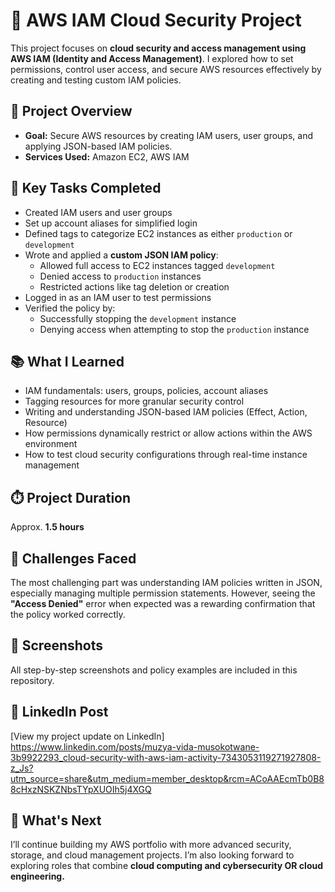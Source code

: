 # 🔐 AWS IAM Cloud Security Project

This project focuses on **cloud security and access management using AWS IAM (Identity and Access Management)**. I explored how to set permissions, control user access, and secure AWS resources effectively by creating and testing custom IAM policies.

## 🚀 Project Overview
- **Goal:** Secure AWS resources by creating IAM users, user groups, and applying JSON-based IAM policies.
- **Services Used:** Amazon EC2, AWS IAM

## 🔧 Key Tasks Completed
- Created IAM users and user groups
- Set up account aliases for simplified login
- Defined tags to categorize EC2 instances as either `production` or `development`
- Wrote and applied a **custom JSON IAM policy**:
  - Allowed full access to EC2 instances tagged `development`
  - Denied access to `production` instances
  - Restricted actions like tag deletion or creation
- Logged in as an IAM user to test permissions
- Verified the policy by:
  - Successfully stopping the `development` instance
  - Denying access when attempting to stop the `production` instance

## 📚 What I Learned
- IAM fundamentals: users, groups, policies, account aliases
- Tagging resources for more granular security control
- Writing and understanding JSON-based IAM policies (Effect, Action, Resource)
- How permissions dynamically restrict or allow actions within the AWS environment
- How to test cloud security configurations through real-time instance management

## ⏱️ Project Duration
Approx. **1.5 hours**

## 🔑 Challenges Faced
The most challenging part was understanding IAM policies written in JSON, especially managing multiple permission statements. However, seeing the **"Access Denied"** error when expected was a rewarding confirmation that the policy worked correctly.

## 📸 Screenshots
All step-by-step screenshots and policy examples are included in this repository.

## 🔗 LinkedIn Post
[View my project update on LinkedIn] https://www.linkedin.com/posts/muzya-vida-musokotwane-3b9922293_cloud-security-with-aws-iam-activity-7343053119271927808-z_Js?utm_source=share&utm_medium=member_desktop&rcm=ACoAAEcmTb0B88cHxzNSKZNbsTYpXUOIh5j4XGQ 

## 🔮 What's Next
I’ll continue building my AWS portfolio with more advanced security, storage, and cloud management projects. I’m also looking forward to exploring roles that combine **cloud computing and cybersecurity OR cloud engineering.**
